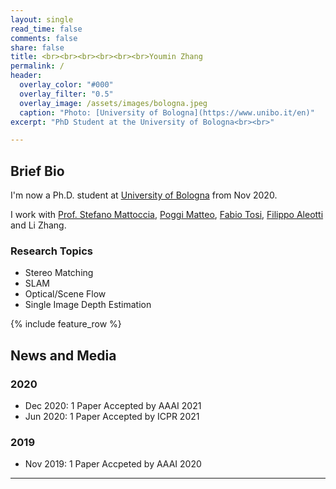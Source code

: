 ```yaml
---
layout: single
read_time: false
comments: false
share: false
title: <br><br><br><br><br><br>Youmin Zhang
permalink: /
header:
  overlay_color: "#000"
  overlay_filter: "0.5"
  overlay_image: /assets/images/bologna.jpeg
  caption: "Photo: [University of Bologna](https://www.unibo.it/en)"
excerpt: "PhD Student at the University of Bologna<br><br>"

---
```


## Brief Bio

I'm now a Ph.D. student at [University of Bologna](https://www.unibo.it/en) from Nov 2020.

I work with [Prof. Stefano Mattoccia](http://vision.deis.unibo.it/~smatt/Site/Home.html), [Poggi Matteo](https://mattpoggi.github.io/), [Fabio Tosi](http://vision.disi.unibo.it/~ftosi/), [Filippo Aleotti](https://filippoaleotti.github.io/website/) and Li Zhang.

### Research Topics
* Stereo Matching
* SLAM
* Optical/Scene Flow
* Single Image Depth Estimation

<div id='featured'></div>

{% include feature_row %}

## News and Media

### 2020

* Dec 2020: 1 Paper Accepted by AAAI 2021
* Jun 2020: 1 Paper Accepted by ICPR 2021

### 2019

* Nov 2019: 1 Paper Accpeted by AAAI 2020

---
